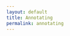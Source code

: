 ```yaml
---
layout: default
title: Annotating
permalink: annotating
---
```

<!-- Add an essay or interpretive material below this line,
using HTML or markdown.  Do not modify this file above this line -->
